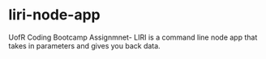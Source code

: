 # liri-node-app
UofR Coding Bootcamp Assignmnet- LIRI is a command line node app that takes in parameters and gives you back data.

